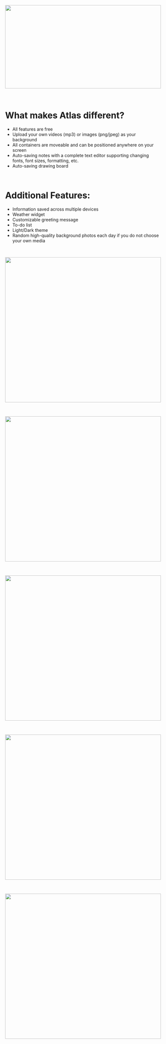 <div align="center">
  <img align="center" width="100%" height="270" src="https://i.imgur.com/fDDS8CO.png">
</div>

&nbsp;

# What makes Atlas different?

- All features are free
- Upload your own videos (mp3) or images (png/jpeg) as your background
- All containers are moveable and can be positioned anywhere on your screen
- Auto-saving notes with a complete text editor supporting changing fonts, font sizes, formatting, etc.
- Auto-saving drawing board

&nbsp;

# Additional Features:

- Information saved across multiple devices
- Weather widget
- Customizable greeting message
- To-do list
- Light/Dark theme
- Random high-quality background photos each day if you do not choose your own media

&nbsp;

<div align="center">
  <img align="center" width="100%" height="470" src="https://i.imgur.com/dkKrTBu.png">
</div>

&nbsp;

<div align="center">
  <img align="center" width="100%" height="470" src="https://i.imgur.com/LQL88fJ.png">
</div>

&nbsp;

<div align="center">
  <img align="center" width="100%" height="470" src="https://i.imgur.com/6r7YElW.png">
</div>

&nbsp;

<div align="center">
  <img align="center" width="100%" height="470" src="https://i.imgur.com/jY8c7Lf.png">
</div>

&nbsp;

<div align="center">
  <img align="center" width="100%" height="470" src="https://i.imgur.com/XHUN3ny.png">
</div>

